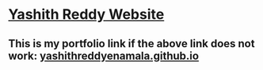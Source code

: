 # [Yashith Reddy Website](yashithreddyenamala.github.io)

## This is my portfolio link if the above link does not work: [yashithreddyenamala.github.io](yashithreddyenamala.github.io)
